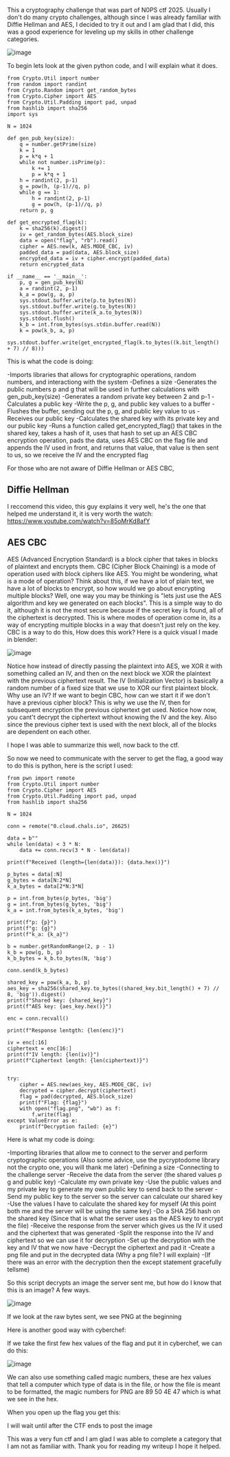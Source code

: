 This  a cryptography challenge that was part of N0PS ctf 2025. Usually I don't do many crypto challenges, although since I was already familiar with Diffie Hellman and AES, I decided to try it out and I am glad
that I did, this was a good experience for leveling up my skills in other challenge categories.

![image](https://github.com/user-attachments/assets/4368f70f-91c8-4f06-b9d0-19d0e6662ea2)

To begin lets look at the given python code, and I will explain what it does.
```
from Crypto.Util import number
from random import randint
from Crypto.Random import get_random_bytes
from Crypto.Cipher import AES
from Crypto.Util.Padding import pad, unpad
from hashlib import sha256
import sys

N = 1024

def gen_pub_key(size):
    q = number.getPrime(size)
    k = 1
    p = k*q + 1
    while not number.isPrime(p):
        k += 1
        p = k*q + 1
    h = randint(2, p-1)
    g = pow(h, (p-1)//q, p)
    while g == 1:
        h = randint(2, p-1)
        g = pow(h, (p-1)//q, p)
    return p, g

def get_encrypted_flag(k):
    k = sha256(k).digest()
    iv = get_random_bytes(AES.block_size)
    data = open("flag", "rb").read()
    cipher = AES.new(k, AES.MODE_CBC, iv)
    padded_data = pad(data, AES.block_size)
    encrypted_data = iv + cipher.encrypt(padded_data)
    return encrypted_data

if __name__ == '__main__':
    p, g = gen_pub_key(N)
    a = randint(2, p-1)
    k_a = pow(g, a, p)
    sys.stdout.buffer.write(p.to_bytes(N))
    sys.stdout.buffer.write(g.to_bytes(N))
    sys.stdout.buffer.write(k_a.to_bytes(N))
    sys.stdout.flush()
    k_b = int.from_bytes(sys.stdin.buffer.read(N))
    k = pow(k_b, a, p)
    sys.stdout.buffer.write(get_encrypted_flag(k.to_bytes((k.bit_length() + 7) // 8)))
```

This is what the code is doing: 

-Imports libraries that allows for cryptographic operations, random numbers, and interactiong with the system
-Defines a size
-Generates the public numbers p and g that will be used in further calculations with gen_pub_key(size)
-Generates a random private key between 2 and p-1
-Calculates a public key
-Write the p, g, and public key values to a buffer
-Flushes the buffer, sending out the p, g, and public key value to us
-Receives our public key
-Calculates the shared key with its private key and our public key
-Runs a function called get_encrypted_flag() that takes in the shared key, takes a hash of it, uses that hash to set up an AES CBC encryption operation, pads the data, uses AES CBC on the flag file 
and appends the IV used in front, and returns that value, that value is then sent to us, so we receive the IV and the encrypted flag

For those who are not aware of Diffie Hellman or AES CBC, 

## Diffie Hellman

I reccomend this video, this guy explains it very well, he's the one that helped me understand it, it is very worth the watch: https://www.youtube.com/watch?v=85oMrKd8afY

## AES CBC

AES (Advanced Encryption Standard) is a block cipher that takes in blocks of plaintext and encrypts them. CBC (Cipher Block Chaining) is a mode of operation used with block ciphers like AES.
You might be wondering, what is a mode of operation? Think about this, if we have a lot of plain text, we have a lot of blocks to encrypt, so how would we go about encrypting multiple blocks?
Well, one way you may be thinking is "lets just use the AES algorithm and key we generated on each blocks". This is a simple way to do it, although it is not the most secure because if the secret
key is found, all of the ciphertext is decrypted. This is where modes of operation come in, its a way of encrypting multiple blocks in a way that doesn't just rely on the key. CBC is a way to do this, How
does this work? Here is a quick visual I made in  blender: 

![image](https://github.com/user-attachments/assets/aabeeb7f-d5f9-4993-8b5d-bc09ac8bd8b0)

Notice how instead of directly passing the plaintext into AES, we XOR it with something called an IV, and then on the next block we XOR the plaintext with the previous ciphertext result. The IV 
(Initialization Vector) is basically a random number of a fixed size that we use to XOR our first plaintext block. Why use an IV? If we want to begin CBC, how can we start it if we don't have
a previous cipher block? This is why we use the IV, then for subsequent encryption the previous ciphertext get used. Notice how now, you cant't decrypt the ciphertext without knowing the IV and
the key. Also since the previous cipher text is used with the next block, all of the blocks are dependent on each other.

I hope I was able to summarize this well, now back to the ctf.

So now we need to communicate with the server to get the flag, a good way to do this is python, here is the script I used:

```
from pwn import remote
from Crypto.Util import number
from Crypto.Cipher import AES
from Crypto.Util.Padding import pad, unpad
from hashlib import sha256

N = 1024

conn = remote("0.cloud.chals.io", 26625)

data = b""
while len(data) < 3 * N:
    data += conn.recv(3 * N - len(data))

print(f"Received (length={len(data)}): {data.hex()}")

p_bytes = data[:N]
g_bytes = data[N:2*N]
k_a_bytes = data[2*N:3*N]

p = int.from_bytes(p_bytes, 'big')
g = int.from_bytes(g_bytes, 'big')
k_a = int.from_bytes(k_a_bytes, 'big')

print(f"p: {p}")
print(f"g: {g}")
print(f"k_a: {k_a}")

b = number.getRandomRange(2, p - 1)
k_b = pow(g, b, p)
k_b_bytes = k_b.to_bytes(N, 'big')

conn.send(k_b_bytes)

shared_key = pow(k_a, b, p)
aes_key = sha256(shared_key.to_bytes((shared_key.bit_length() + 7) // 8, 'big')).digest()
print(f"Shared key: {shared_key}")
print(f"AES key: {aes_key.hex()}")

enc = conn.recvall()

print(f"Response lentgth: {len(enc)}")

iv = enc[:16]
ciphertext = enc[16:]
print(f"IV length: {len(iv)}")
print(f"Ciphertext length: {len(ciphertext)}")


try:
    cipher = AES.new(aes_key, AES.MODE_CBC, iv)
    decrypted = cipher.decrypt(ciphertext)
    flag = pad(decrypted, AES.block_size)
    print(f"Flag: {flag}")
    with open("flag.png", "wb") as f:
        f.write(flag)
except ValueError as e:
    print(f"Decryption failed: {e}")
```
Here is what my code is doing: 

-Importing libraries that allow me to connect to the server and perform cryptographic operations (Also some advice, use the pycryptodome library not the crypto one, you will thank me later)
-Defining a size
-Connecting to the challenge server 
-Receive the data from the server (the shared values p g and public key)
-Calculate my own private key
-Use the public values and my private key to generate my own public key to send back to the server
-Send my public key to the server so the server can calculate our shared key
-Use the values I have to calculate the shared key for myself (At this point both me and the server will be using the same key)
-Do a SHA 256 hash on the shared key (Since that is what the server uses as the AES key to encrypt the file)
-Receive the response from the server which gives us the IV it used and the ciphertext that was generated
-Split the response into the IV and ciphertext so we can use it for decryption
-Set up the decryption with the key and IV that we now have
-Decrypt the ciphertext and pad it 
-Create a png file and put in the decrypted data (Why a png file? I will explain)
-(If there was an error with the decryption then the except statement gracefully tellsme)

So this script decrypts an image the server sent me, but how do I know that this is an image? A few ways.

![image](https://github.com/user-attachments/assets/1b2c9315-8bd7-4e90-8052-203cd9300b3b)

If we look at the raw bytes sent, we see PNG at the beginning

Here is another good way with cyberchef: 

If we take the first few hex values of the flag and put it in cyberchef, we can do this:

![image](https://github.com/user-attachments/assets/34ac378c-3849-4d1d-832d-995d0263e40e)

We can also use something called magic numbers, these are hex values that tell a computer which type of data is in the file, or how the file is meant to be formatted, the magic numbers for PNG are 89 50 4E 47 which is what 
we see in the hex.

When you open up the flag you get this:

I will wait until after the CTF ends to post the image



This was a very fun ctf and I am glad I was able to complete a category that I am not as familiar with. Thank you for reading my writeup I hope it helped.

